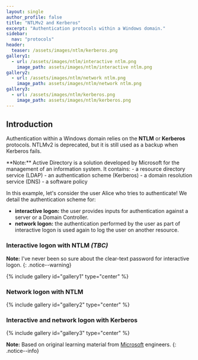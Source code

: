 ```yaml
---
layout: single
author_profile: false
title: "NTLMv2 and Kerberos"
excerpt: "Authentication protocols within a Windows domain."
sidebar:
  nav: "protocols"
header:
  teaser: /assets/images/ntlm/kerberos.png
gallery1:
  - url: /assets/images/ntlm/interactive ntlm.png
    image_path: assets/images/ntlm/interactive ntlm.png
gallery2:
  - url: /assets/images/ntlm/network ntlm.png
    image_path: assets/images/ntlm/network ntlm.png
gallery3:
  - url: /assets/images/ntlm/kerberos.png
    image_path: assets/images/ntlm/kerberos.png
---
```

## Introduction

Authentication within a Windows domain relies on the **NTLM** or **Kerberos** protocols. NTLMv2 is deprecated, but it is still used as a backup when Kerberos fails.

<div class="notice--warning" markdown="1">
**Note:** Active Directory is a solution developed by Microsoft for the management of an information system. It contains:
- a resource directory service (LDAP)
- an authentication scheme (Kerberos)
- a domain resolution service (DNS)
- a software policy
</div>

In this example, let's consider the user Alice who tries to authenticate! We detail the authentication scheme for:
- **interactive logon:** the user provides inputs for authentication against a server or a Domain Controller.
- **network logon:** the authentication performed by the user as part of interactive logon is used again to log the user on another resource.

### Interactive logon with NTLM *(TBC)*

**Note:** I've never been so sure about the clear-text password for interactive logon.
{: .notice--warning}

{% include gallery id="gallery1" type="center" %}

### Network logon with NTLM

{% include gallery id="gallery2" type="center" %}

### Interactive and network logon with Kerberos

{% include gallery id="gallery3" type="center" %}

**Note:** Based on original learning material from [Microsoft](https://learn.microsoft.com) engineers.
{: .notice--info}
